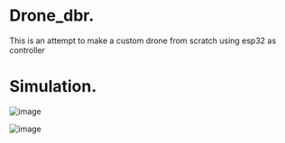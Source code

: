 # Drone_dbr.
This is an attempt to make a custom drone from scratch using esp32 as controller 
# Simulation.
![image](https://github.com/user-attachments/assets/ad50bb5f-9d95-43ec-ba0d-31f954f0ab57)

![image](https://github.com/user-attachments/assets/1335b25e-485b-4938-b616-51c0228fb66f)
